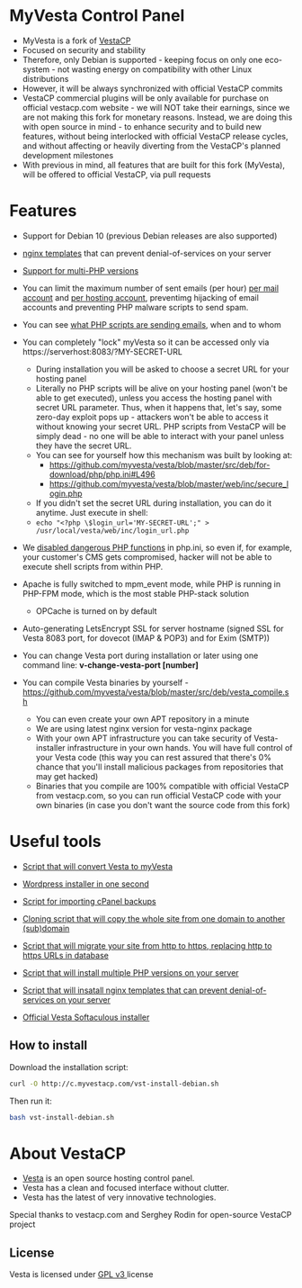 MyVesta Control Panel
==================================================

* MyVesta is a fork of [VestaCP](https://vestacp.com/)
* Focused on security and stability
* Therefore, only Debian is supported - keeping focus on only one eco-system - not wasting energy on compatibility with other Linux distributions
* However, it will be always synchronized with official VestaCP commits
* VestaCP commercial plugins will be only available for purchase on official vestacp.com website - we will NOT take their earnings, since we are not making this fork for monetary reasons. Instead, we are doing this with open source in mind - to enhance security and to build new features, without being interlocked with official VestaCP release cycles, and without affecting or heavily diverting from the VestaCP's planned development milestones
* With previous in mind, all features that are built for this fork (MyVesta), will be offered to official VestaCP, via pull requests

Features
==================================================

+ Support for Debian 10 (previous Debian releases are also supported)

+ [nginx templates](https://github.com/myvesta/vesta/blob/master/src/deb/for-download/tools/rate-limit-tpl/install_rate_limit_tpl.sh) that can prevent denial-of-services on your server

+ [Support for multi-PHP versions](https://github.com/myvesta/vesta/blob/master/src/deb/for-download/tools/multi-php-install.sh)

+ You can limit the maximum number of sent emails (per hour) [per mail account](https://github.com/myvesta/vesta/blob/master/install/debian/10/exim/exim4.conf.template#L105-L106) and [per hosting account](https://github.com/myvesta/vesta/blob/master/install/debian/10/exim/exim4.conf.template#L65-L66), preventimg hijacking of email accounts and preventing PHP malware scripts to send spam.

+ You can see [what PHP scripts are sending emails](https://github.com/myvesta/vesta/blob/master/install/debian/10/php/php7.3-dedi.patch#L50), when and to whom

+ You can completely "lock" myVesta so it can be accessed only via https://serverhost:8083/?MY-SECRET-URL
    + During installation you will be asked to choose a secret URL for your hosting panel
    + Literally no PHP scripts will be alive on your hosting panel (won't be able to get executed), unless you access the hosting panel with secret URL parameter. Thus, when it happens that, let's say, some zero-day exploit pops up - attackers won't be able to access it without knowing your secret URL. PHP scripts from VestaCP will be simply dead - no one will be able to interact with your panel unless they have the secret URL.
    + You can see for yourself how this mechanism was built by looking at:
      + https://github.com/myvesta/vesta/blob/master/src/deb/for-download/php/php.ini#L496
      + https://github.com/myvesta/vesta/blob/master/web/inc/secure_login.php
    + If you didn't set the secret URL during installation, you can do it anytime. Just execute in shell:
    + `echo "<?php \$login_url='MY-SECRET-URL';" > /usr/local/vesta/web/inc/login_url.php`

+ We [disabled dangerous PHP functions](https://github.com/myvesta/vesta/blob/master/install/debian/10/php/php7.3-dedi.patch#L9) in php.ini, so even if, for example, your customer's CMS gets compromised, hacker will not be able to execute shell scripts from within PHP.

+ Apache is fully switched to mpm_event mode, while PHP is running in PHP-FPM mode, which is the most stable PHP-stack solution
    + OPCache is turned on by default

+ Auto-generating LetsEncrypt SSL for server hostname (signed SSL for Vesta 8083 port, for dovecot (IMAP & POP3) and for Exim (SMTP))

+ You can change Vesta port during installation or later using one command line: **v-change-vesta-port [number]**

+ You can compile Vesta binaries by yourself - https://github.com/myvesta/vesta/blob/master/src/deb/vesta_compile.sh
    + You can even create your own APT repository in a minute
    + We are using latest nginx version for vesta-nginx package
    + With your own APT infrastructure you can take security of Vesta-installer infrastructure in your own hands. You will have full control of your Vesta code (this way you can rest assured that there's 0% chance that you'll install malicious packages from repositories that may get hacked)
    + Binaries that you compile are 100% compatible with official VestaCP from vestacp.com, so you can run official VestaCP code with your own binaries (in case you don't want the source code from this fork)

Useful tools
==================================================

+ [Script that will convert Vesta to myVesta](https://github.com/myvesta/vesta/blob/master/src/deb/for-download/tools/convert-vesta-to-myvesta.sh)

+ [Wordpress installer in one second](https://github.com/myvesta/vesta/blob/master/src/deb/for-download/tools/create_wp_https)

+ [Script for importing cPanel backups](https://github.com/myvesta/vesta/blob/master/src/deb/for-download/tools/cpanel-import.sh)

+ [Cloning script that will copy the whole site from one domain to another (sub)domain](https://github.com/myvesta/vesta/blob/master/src/deb/for-download/tools/v-clone-website)

+ [Script that will migrate your site from http to https, replacing http to https URLs in database](https://github.com/myvesta/vesta/blob/master/src/deb/for-download/tools/v-migrate-site-to-https)

+ [Script that will install multiple PHP versions on your server](https://github.com/myvesta/vesta/blob/master/src/deb/for-download/tools/multi-php-install.sh)

+ [Script that will insatall nginx templates that can prevent denial-of-services on your server](https://github.com/myvesta/vesta/blob/master/src/deb/for-download/tools/rate-limit-tpl/install_rate_limit_tpl.sh)

+ [Official Vesta Softaculous installer](https://github.com/myvesta/vesta/blob/master/src/deb/for-download/tools/install-softaculous.sh)


How to install
----------------------------
Download the installation script:
```bash
curl -O http://c.myvestacp.com/vst-install-debian.sh
```
Then run it:
```bash
bash vst-install-debian.sh
```

About VestaCP
==================================================

* [Vesta](https://vestacp.com/) is an open source hosting control panel.
* Vesta has a clean and focused interface without clutter.
* Vesta has the latest of very innovative technologies.

Special thanks to vestacp.com and Serghey Rodin for open-source VestaCP project

License
----------------------------
Vesta is licensed under  [GPL v3 ](https://github.com/serghey-rodin/vesta/blob/master/LICENSE) license

